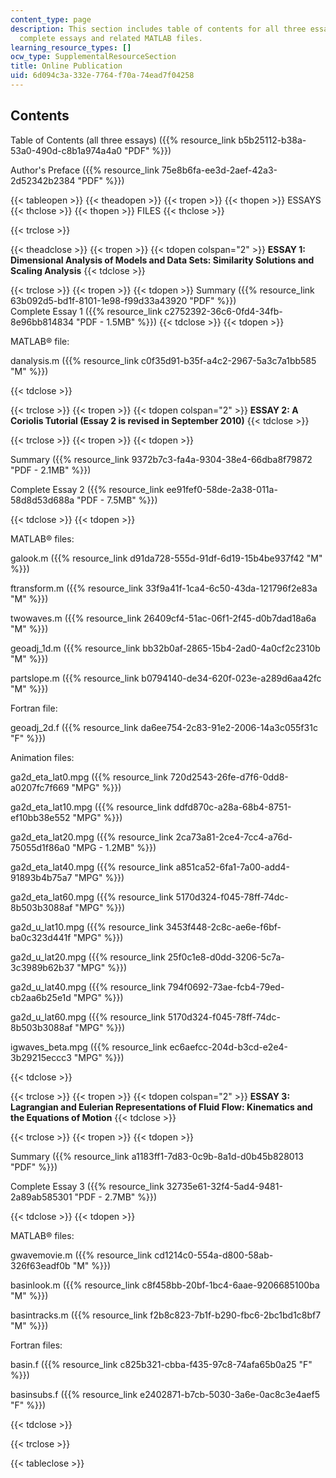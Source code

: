 ```yaml
---
content_type: page
description: This section includes table of contents for all three essays, summaries,
  complete essays and related MATLAB files.
learning_resource_types: []
ocw_type: SupplementalResourceSection
title: Online Publication
uid: 6d094c3a-332e-7764-f70a-74ead7f04258
---
```


Contents
--------

Table of Contents (all three essays) ({{% resource_link b5b25112-b38a-53a0-490d-c8b1a974a4a0 "PDF" %}})

Author's Preface ({{% resource_link 75e8b6fa-ee3d-2aef-42a3-2d52342b2384 "PDF" %}})

{{< tableopen >}}
{{< theadopen >}}
{{< tropen >}}
{{< thopen >}}
ESSAYS
{{< thclose >}}
{{< thopen >}}
FILES
{{< thclose >}}

{{< trclose >}}

{{< theadclose >}}
{{< tropen >}}
{{< tdopen colspan="2" >}}
**ESSAY 1: Dimensional Analysis of Models and Data Sets: Similarity Solutions and Scaling Analysis**
{{< tdclose >}}

{{< trclose >}}
{{< tropen >}}
{{< tdopen >}}
Summary ({{% resource_link 63b092d5-bd1f-8101-1e98-f99d33a43920 "PDF" %}})  
Complete Essay 1 ({{% resource_link c2752392-36c6-0fd4-34fb-8e96bb814834 "PDF - 1.5MB" %}})
{{< tdclose >}}
{{< tdopen >}}


MATLAB® file:

danalysis.m ({{% resource_link c0f35d91-b35f-a4c2-2967-5a3c7a1bb585 "M" %}})


{{< tdclose >}}

{{< trclose >}}
{{< tropen >}}
{{< tdopen colspan="2" >}}
**ESSAY 2: A Coriolis Tutorial (Essay 2 is revised in September 2010)**
{{< tdclose >}}

{{< trclose >}}
{{< tropen >}}
{{< tdopen >}}


Summary ({{% resource_link 9372b7c3-fa4a-9304-38e4-66dba8f79872 "PDF - 2.1MB" %}})

Complete Essay 2 ({{% resource_link ee91fef0-58de-2a38-011a-58d8d53d688a "PDF - 7.5MB" %}})


{{< tdclose >}}
{{< tdopen >}}


MATLAB® files:

galook.m ({{% resource_link d91da728-555d-91df-6d19-15b4be937f42 "M" %}})

ftransform.m ({{% resource_link 33f9a41f-1ca4-6c50-43da-121796f2e83a "M" %}})

twowaves.m ({{% resource_link 26409cf4-51ac-06f1-2f45-d0b7dad18a6a "M" %}})

geoadj\_1d.m ({{% resource_link bb32b0af-2865-15b4-2ad0-4a0cf2c2310b "M" %}})

partslope.m ({{% resource_link b0794140-de34-620f-023e-a289d6aa42fc "M" %}})

Fortran file:

geoadj\_2d.f ({{% resource_link da6ee754-2c83-91e2-2006-14a3c055f31c "F" %}})

Animation files:

ga2d\_eta\_lat0.mpg ({{% resource_link 720d2543-26fe-d7f6-0dd8-a0207fc7f669 "MPG" %}})

ga2d\_eta\_lat10.mpg ({{% resource_link ddfd870c-a28a-68b4-8751-ef10bb38e552 "MPG" %}})

ga2d\_eta\_lat20.mpg ({{% resource_link 2ca73a81-2ce4-7cc4-a76d-75055d1f86a0 "MPG - 1.2MB" %}})

ga2d\_eta\_lat40.mpg ({{% resource_link a851ca52-6fa1-7a00-add4-91893b4b75a7 "MPG" %}})

ga2d\_eta\_lat60.mpg ({{% resource_link 5170d324-f045-78ff-74dc-8b503b3088af "MPG" %}})

ga2d\_u\_lat10.mpg ({{% resource_link 3453f448-2c8c-ae6e-f6bf-ba0c323d441f "MPG" %}})

ga2d\_u\_lat20.mpg ({{% resource_link 25f0c1e8-d0dd-3206-5c7a-3c3989b62b37 "MPG" %}})

ga2d\_u\_lat40.mpg ({{% resource_link 794f0692-73ae-fcb4-79ed-cb2aa6b25e1d "MPG" %}})

ga2d\_u\_lat60.mpg ({{% resource_link 5170d324-f045-78ff-74dc-8b503b3088af "MPG" %}})

igwaves\_beta.mpg ({{% resource_link ec6aefcc-204d-b3cd-e2e4-3b29215eccc3 "MPG" %}})


{{< tdclose >}}

{{< trclose >}}
{{< tropen >}}
{{< tdopen colspan="2" >}}
**ESSAY 3: Lagrangian and Eulerian Representations of Fluid Flow: Kinematics and the Equations of Motion**
{{< tdclose >}}

{{< trclose >}}
{{< tropen >}}
{{< tdopen >}}


Summary ({{% resource_link a1183ff1-7d83-0c9b-8a1d-d0b45b828013 "PDF" %}})

Complete Essay 3 ({{% resource_link 32735e61-32f4-5ad4-9481-2a89ab585301 "PDF - 2.7MB" %}})


{{< tdclose >}}
{{< tdopen >}}


MATLAB® files:

gwavemovie.m ({{% resource_link cd1214c0-554a-d800-58ab-326f63eadf0b "M" %}})

basinlook.m ({{% resource_link c8f458bb-20bf-1bc4-6aae-9206685100ba "M" %}})

basintracks.m ({{% resource_link f2b8c823-7b1f-b290-fbc6-2bc1bd1c8bf7 "M" %}})

Fortran files:

basin.f ({{% resource_link c825b321-cbba-f435-97c8-74afa65b0a25 "F" %}})

basinsubs.f ({{% resource_link e2402871-b7cb-5030-3a6e-0ac8c3e4aef5 "F" %}})


{{< tdclose >}}

{{< trclose >}}

{{< tableclose >}}
